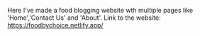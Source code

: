 Here I've made a food blogging website wth multiple pages like 'Home','Contact Us' and 'About'.
Link to the website: https://foodbychoice.netlify.app/
